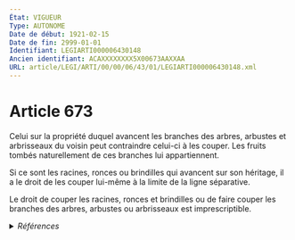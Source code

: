 ```yaml
---
État: VIGUEUR
Type: AUTONOME
Date de début: 1921-02-15
Date de fin: 2999-01-01
Identifiant: LEGIARTI000006430148
Ancien identifiant: ACAXXXXXXXX5X00673AAXXAA
URL: article/LEGI/ARTI/00/00/06/43/01/LEGIARTI000006430148.xml
---
```


<h1>Article 673</h1>

Celui sur la propriété duquel avancent les branches des arbres, arbustes et
arbrisseaux du voisin peut contraindre celui-ci à les couper. Les fruits tombés
naturellement de ces branches lui appartiennent.<br />

Si ce sont les racines, ronces ou brindilles qui avancent sur son héritage, il a
le droit de les couper lui-même à la limite de la ligne séparative.<br />

Le droit de couper les racines, ronces et brindilles ou de faire couper les
branches des arbres, arbustes ou arbrisseaux est imprescriptible.


<details>
  <summary><em>Références</em></summary>

  <h2>Articles faisant référence à l'article</h2>
  
  <ul>
    <li>
      <a href="https://legal.tricoteuses.fr//redirection/LEGIARTI000025246456?vers=git&vers=legifrance">Code forestier (nouveau) - article L175-5 AUTONOME VIGUEUR, en vigueur depuis le 2012-07-01</a> CITATION source
    </li>
    <li>
      <a href="https://legal.tricoteuses.fr//redirection/LEGIARTI000006614653?vers=git&vers=legifrance">Code forestier de Mayotte - article L331-1 AUTONOME ABROGE, en vigueur du 2001-07-13 au 2012-07-01</a> CITATION source
    </li>
    <li>
      <a href="https://legal.tricoteuses.fr//redirection/LEGIARTI000006610908?vers=git&vers=legifrance">Code forestier - article L331-1 AUTONOME ABROGE, en vigueur du 1979-02-07 au 2001-07-11</a> CITATION source
    </li>
  </ul>
  
  <h2>Références faites par l'article</h2>
  
  <ul>
    <li>
      2999-01-01 CITATION cible <a href="https://legal.tricoteuses.fr//redirection/LEGIARTI000025246456?vers=git&vers=legifrance">Code forestier (nouveau) - article L175-5 AUTONOME VIGUEUR, en vigueur depuis le 2012-07-01</a>
    </li>
    <li>
      2999-01-01 CITATION cible <a href="https://legal.tricoteuses.fr//redirection/LEGIARTI000006610908?vers=git&vers=legifrance">Code forestier - article L331-1 AUTONOME ABROGE, en vigueur du 1979-02-07 au 2001-07-11</a>
    </li>
    <li>
      2999-01-01 CITATION cible <a href="https://legal.tricoteuses.fr//redirection/LEGIARTI000006614653?vers=git&vers=legifrance">Code forestier de Mayotte - article L331-1 AUTONOME ABROGE, en vigueur du 2001-07-13 au 2012-07-01</a>
    </li>
    <li>
      CODIFICATION source Loi 1804-01-31
    </li>
    <li>
      CREATION source Loi 1804-01-31 promulguée le 10 février 1804
    </li>
  </ul>
</details>
